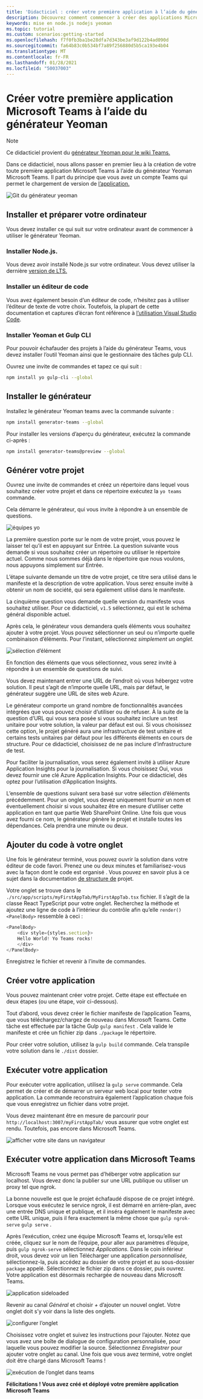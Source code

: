 ```yaml
---
title: 'Didacticiel : créer votre première application à l’aide du générateur Yeoman'
description: Découvrez comment commencer à créer des applications Microsoft Teams avec le générateur Yeoman.
keywords: mise en node.js nodejs yeoman
ms.topic: tutorial
ms.custom: scenarios:getting-started
ms.openlocfilehash: f7f0fb3ba1be28dfa7d343be3af9d122b4ad090d
ms.sourcegitcommit: fa64b83c0b534bf7a89f256880d5b5ca193e4b04
ms.translationtype: MT
ms.contentlocale: fr-FR
ms.lasthandoff: 01/28/2021
ms.locfileid: "50037003"
---
```

# <a name="create-your-first-microsoft-teams-app-using-the-yeoman-generator"></a>Créer votre première application Microsoft Teams à l’aide du générateur Yeoman

>[!Note]
>Ce didacticiel provient du [générateur Yeoman pour le wiki Teams.](https://github.com/OfficeDev/generator-teams/wiki/Build-Your-First-Microsoft-Teams-App)

Dans ce didacticiel, nous allons passer en premier lieu à la création de votre toute première application Microsoft Teams à l’aide du générateur Yeoman Microsoft Teams. Il part du principe que vous avez un compte Teams qui permet le chargement de version de [l’application.](~/concepts/build-and-test/prepare-your-o365-tenant.md)

![Git du générateur yeoman](~/assets/yeoman-demo.gif)

## <a name="setup-and-prepare-your-machine"></a>Installer et préparer votre ordinateur

Vous devez installer ce qui suit sur votre ordinateur avant de commencer à utiliser le générateur Yeoman.

### <a name="install-nodejs"></a>Installer Node.js.

Vous devez avoir installé Node.js sur votre ordinateur. Vous devez utiliser la dernière [version de LTS.](https://nodejs.org)

### <a name="install-a-code-editor"></a>Installer un éditeur de code

Vous avez également besoin d’un éditeur de code, n’hésitez pas à utiliser l’éditeur de texte de votre choix. Toutefois, la plupart de cette documentation et captures d’écran font référence à [l’utilisation Visual Studio Code](https://code.visualstudio.com).

### <a name="install-yeoman-and-gulp-cli"></a>Installer Yeoman et Gulp CLI

Pour pouvoir échafauder des projets à l’aide du générateur Teams, vous devez installer l’outil Yeoman ainsi que le gestionnaire des tâches gulp CLI.

Ouvrez une invite de commandes et tapez ce qui suit :

```bash
npm install yo gulp-cli --global
```

## <a name="install-the-generator"></a>Installer le générateur

Installez le générateur Yeoman teams avec la commande suivante :

```bash
npm install generator-teams --global
```

Pour installer les versions d’aperçu du générateur, exécutez la commande ci-après :

```bash
npm install generator-teams@preview --global
```

## <a name="generate-your-project"></a>Générer votre projet

Ouvrez une invite de commandes et créez un répertoire dans lequel vous souhaitez créer votre projet et dans ce répertoire exécutez la `yo teams` commande.

Cela démarre le générateur, qui vous invite à répondre à un ensemble de questions.

![équipes yo](~/assets/yeoman-images/teams-first-app-1.png)

La première question porte sur le nom de votre projet, vous pouvez le laisser tel qu’il est en appuyant sur Entrée. La question suivante vous demande si vous souhaitez créer un répertoire ou utiliser le répertoire actuel. Comme nous sommes déjà dans le répertoire que nous voulons, nous appuyons simplement sur Entrée.

L’étape suivante demande un titre de votre projet, ce titre sera utilisé dans le manifeste et la description de votre application. Vous serez ensuite invité à obtenir un nom de société, qui sera également utilisé dans le manifeste.

La cinquième question vous demande quelle version du manifeste vous souhaitez utiliser. Pour ce didacticiel, `v1.5` sélectionnez, qui est le schéma général disponible actuel.

Après cela, le générateur vous demandera quels éléments vous souhaitez ajouter à votre projet. Vous pouvez sélectionner un seul ou n’importe quelle combinaison d’éléments. Pour l’instant, sélectionnez *simplement un onglet.*

![sélection d’élément](~/assets/yeoman-images/teams-first-app-2.png)

En fonction des éléments que vous sélectionnez, vous serez invité à répondre à un ensemble de questions de suivi.

Vous devez maintenant entrer une URL de l’endroit où vous hébergez votre solution. Il peut s’agit de n’importe quelle URL, mais par défaut, le générateur suggère une URL de sites web Azure.

Le générateur comporte un grand nombre de fonctionnalités avancées intégrées que vous pouvez choisir d’utiliser ou de refuser. À la suite de la question d’URL qui vous sera posée si vous souhaitez inclure un test unitaire pour votre solution, la valeur par défaut est oui. Si vous choisissez cette option, le projet généré aura une infrastructure de test unitaire et certains tests unitaires par défaut pour les différents éléments en cours de structure. Pour ce didacticiel, choisissez de ne pas inclure d’infrastructure de test.

Pour faciliter la journalisation, vous serez également invité à utiliser Azure Application Insights pour la journalisation. Si vous choisissez Oui, vous devez fournir une clé Azure Application Insights. Pour ce didacticiel, dés optez pour l’utilisation d’Application Insights.

L’ensemble de questions suivant sera basé sur votre sélection d’éléments précédemment. Pour un onglet, vous devez uniquement fournir un nom et éventuellement choisir si vous souhaitez être en mesure d’utiliser cette application en tant que partie Web SharePoint Online. Une fois que vous avez fourni ce nom, le générateur génère le projet et installe toutes les dépendances. Cela prendra une minute ou deux.

## <a name="add-some-code-to-your-tab"></a>Ajouter du code à votre onglet

Une fois le générateur terminé, vous pouvez ouvrir la solution dans votre éditeur de code favori. Prenez une ou deux minutes et familiarisez-vous avec la façon dont le code est organisé . Vous pouvez en savoir plus à ce sujet dans la documentation [de structure de](https://github.com/OfficeDev/generator-teams/wiki/Project-Structure) projet.

Votre onglet se trouve dans le `./src/app/scripts/myFirstAppTab/MyFirstAppTab.tsx` fichier. Il s’agit de la classe React TypeScript pour votre onglet. Recherchez la méthode et ajoutez une ligne de code à l’intérieur du contrôle afin qu’elle `render()` `<PanelBody>` ressemble à ceci :

``` TypeScript
<PanelBody>
    <div style={styles.section}>
    Hello World! Yo Teams rocks!
    </div>
</PanelBody>
```

Enregistrez le fichier et revenir à l’invite de commandes.

## <a name="build-your-app"></a>Créer votre application

Vous pouvez maintenant créer votre projet. Cette étape est effectuée en deux étapes (ou une étape, voir ci-dessous).

Tout d’abord, vous devez créer le fichier manifeste de l’application Teams, que vous téléchargez/chargez de nouveau dans Microsoft Teams. Cette tâche est effectuée par la tâche Gulp `gulp manifest` . Cela valide le manifeste et crée un fichier zip dans `./package` le répertoire.

Pour créer votre solution, utilisez la `gulp build` commande. Cela transpile votre solution dans le `./dist` dossier. 

## <a name="run-your-app"></a>Exécuter votre application

Pour exécuter votre application, utilisez la `gulp serve` commande. Cela permet de créer et de démarrer un serveur web local pour tester votre application. La commande reconstruira également l’application chaque fois que vous enregistrez un fichier dans votre projet. 

Vous devez maintenant être en mesure de parcourir pour `http://localhost:3007/myFirstAppTab/` vous assurer que votre onglet est rendu. Toutefois, pas encore dans Microsoft Teams.

![afficher votre site dans un navigateur](~/assets/yeoman-images/teams-first-app-3.png)

## <a name="run-your-app-in-microsoft-teams"></a>Exécuter votre application dans Microsoft Teams

Microsoft Teams ne vous permet pas d’héberger votre application sur localhost. Vous devez donc la publier sur une URL publique ou utiliser un proxy tel que ngrok.

La bonne nouvelle est que le projet échafaudé dispose de ce projet intégré. Lorsque vous exécutez le service ngrok, il est démarré en arrière-plan, avec une entrée DNS unique et publique, et il inséra également le manifeste avec cette URL unique, puis il fera exactement la même chose que `gulp ngrok-serve` `gulp serve` .

Après l’exécution, créez une équipe Microsoft Teams et, lorsqu’elle est créée, cliquez sur le nom de l’équipe, pour aller aux paramètres d’équipe, puis `gulp ngrok-serve` sélectionnez *Applications.* Dans le coin inférieur droit, vous devez voir un lien Télécharger une application *personnalisée,* sélectionnez-la, puis accédez au dossier de votre projet et au sous-dossier `package` appelé. Sélectionnez le fichier zip dans ce dossier, puis ouvrez. Votre application est désormais rechargée de nouveau dans Microsoft Teams.

![application sideloaded](~/assets/yeoman-images/teams-first-app-4.png)

Revenir au canal *Général* et choisir *+* d’ajouter un nouvel onglet. Votre onglet doit s’y voir dans la liste des onglets.

![configurer l’onglet](~/assets/yeoman-images/teams-first-app-5.png)

Choisissez votre onglet et suivez les instructions pour l’ajouter. Notez que vous avez une boîte de dialogue de configuration personnalisée, pour laquelle vous pouvez modifier la source. Sélectionnez *Enregistrer* pour ajouter votre onglet au canal. Une fois que vous avez terminé, votre onglet doit être chargé dans Microsoft Teams !

![exécution de l’onglet dans teams](~/assets/yeoman-images/teams-first-app-6.png)

**Félicitations ! Vous avez créé et déployé votre première application Microsoft Teams**
